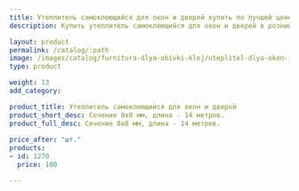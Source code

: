 ```yaml
---
title: Утеплитель самоклеющийся для окон и дверей купить по лучшей цене с доставкой - Поролоныч
description: Купить утеплитель самоклеющийся для окон и дверей в розницу с доставкой по Москве в интернет-магазине Поролоныча.

layout: product
permalink: /catalog/:path
image: /images/catalog/furnitura-dlya-obivki-klej/uteplitel-dlya-okon-i-dverey-01_1600w.jpg
type: product

weight: 13
add_category: 

product_title: Утеплитель самоклеющийся для окон и дверей
product_short_desc: Сечение 8х8 мм, длина - 14 метров.
product_full_desc: Сечение 8х8 мм, длина - 14 метров.
        
price_after: "шт."
products:
- id: 1270
  price: 100

---
```

